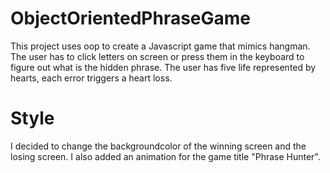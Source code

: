 # ObjectOrientedPhraseGame
This project uses oop to create a Javascript game that mimics hangman. The user has to click letters on screen or press them in the keyboard to figure out what is the hidden phrase. The user has five life represented by hearts, each error triggers a heart loss.


# Style

I decided to change the backgroundcolor of the winning screen and the losing screen. I also added an animation for the game title "Phrase Hunter". 
